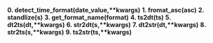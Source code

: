 __0. detect_time_format(date_value,**kwargs)__
__1. fromat_asc(asc)__
__2. standlize(s)__
__3. get_format_name(format)__
__4. ts2dt(ts)__
__5. dt2ts(dt,**kwargs)__
__6. str2dt(s,**kwargs)__
__7. dt2str(dt,**kwargs)__
__8. str2ts(s,**kwargs)__
__9. ts2str(ts,**kwargs)__
